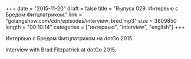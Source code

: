 +++
date = "2015-11-20"
draft = false
title = "Выпуск 029. Интервью с Бредом Фитцпатриком."
link = "golangshow.com/cdn/episodes/interview_bred.mp3"
size = 3809850
length = "00:10:14"
categories = ["интервью", "interview", "english"]
+++

Интервью с Бредом Фитцпатриком на dotGo 2015.

Interview with Brad Fitzpatrick at dotGo 2015.
